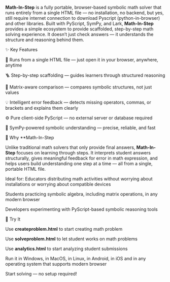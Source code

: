 **Math-In-Step** is a fully portable, browser-based symbolic math solver that runs entirely from a single HTML file — no installation, no backend, but yes, still require internet connection to download Pyscript (python-in-browser) and other libraries.
Built with PyScript, SymPy, and Lark, **Math-In-Step** provides a simple ecosystem to provide scaffolded, step-by-step math solving experience. It doesn’t just check answers — it understands the structure and reasoning behind them.

✨ Key Features

🧮 Runs from a single HTML file — just open it in your browser, anywhere, anytime

🪜 Step-by-step scaffolding — guides learners through structured reasoning

🧩 Matrix-aware comparison — compares symbolic structures, not just values

💡 Intelligent error feedback — detects missing operators, commas, or brackets and explains them clearly

⚙️ Pure client-side PyScript — no external server or database required

🧠 SymPy-powered symbolic understanding — precise, reliable, and fast

🧱 Why **Math-In-Step

Unlike traditional math solvers that only provide final answers, **Math-In-Step** focuses on learning through steps.
It interprets student answers structurally, gives meaningful feedback for error in math expression, and helps users build understanding one step at a time — all from a single, portable HTML file.

Ideal for:
Educators distributing math activities without worrying about installations or worrying about compatible devices

Students practicing symbolic algebra, including matrix operations, in any modern browser

Developers experimenting with PyScript-based symbolic reasoning tools

🚀 Try It

Use **createproblem.html** to start creating math problem

Use **solveproblem.html** to let student works on math problems

Use **analytics.html** to start analyzing student submissions

Run it in Windows, in MacOS, in Linux, in Android, in iOS and in any operating system that supports modern browser

Start solving — no setup required!
